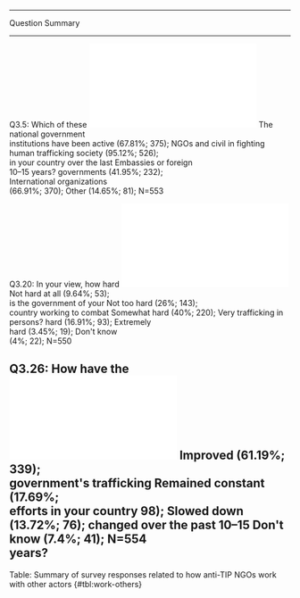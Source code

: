 
-------------------------------------------------------------------------------------------------
Question                                                           Summary                       
----------------------------- ------------------------------------ ------------------------------
Q3.5: Which of these          ![](figures/summary_table/q3_5.pdf)  The national government       
institutions have been active                                      (67.81%; 375); NGOs and civil 
in fighting human trafficking                                      society (95.12%; 526);        
in your country over the last                                      Embassies or foreign          
10–15 years?                                                       governments (41.95%; 232);    
                                                                   International organizations   
                                                                   (66.91%; 370); Other (14.65%; 
                                                                   81); N=553                    

Q3.20: In your view, how hard ![](figures/summary_table/q3_20.pdf) Not hard at all (9.64%; 53);  
is the government of your                                          Not too hard (26%; 143);      
country working to combat                                          Somewhat hard (40%; 220); Very
trafficking in persons?                                            hard (16.91%; 93); Extremely  
                                                                   hard (3.45%; 19); Don't know  
                                                                   (4%; 22); N=550               

Q3.26: How have the           ![](figures/summary_table/q3_26.pdf) Improved (61.19%; 339);       
government's trafficking                                           Remained constant (17.69%;    
efforts in your country                                            98); Slowed down (13.72%; 76);
changed over the past 10–15                                        Don't know (7.4%; 41); N=554  
years?                                                                                           
-------------------------------------------------------------------------------------------------

Table: Summary of survey responses related to how anti-TIP NGOs work with other actors {#tbl:work-others}

